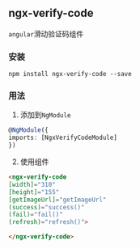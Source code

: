## ngx-verify-code

`angular`滑动验证码组件


### 安装

```shell
npm install ngx-verify-code --save
```

### 用法

1. 添加到`NgModule`

```typescript
@NgModule({
imports: [NgxVerifyCodeModule]
})
```

2. 使用组件

```html
<ngx-verify-code
[width]="310"
[height]="155"
[getImageUrl]="getImageUrl"
(success)="success()"
(fail)="fail()"
(refresh)="refresh()">

</ngx-verify-code>
```
